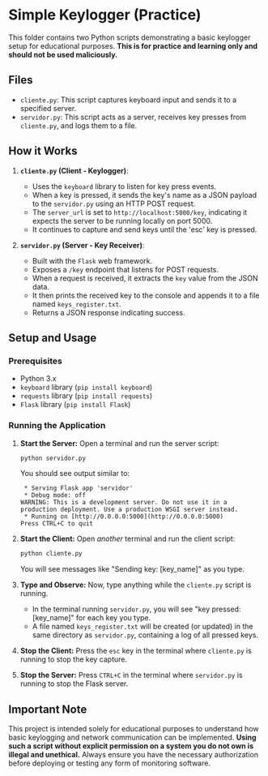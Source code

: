 # Simple Keylogger (Practice)

This folder contains two Python scripts demonstrating a basic keylogger setup for educational purposes. **This is for practice and learning only and should not be used maliciously.**

## Files

* `cliente.py`: This script captures keyboard input and sends it to a specified server.
* `servidor.py`: This script acts as a server, receives key presses from `cliente.py`, and logs them to a file.

## How it Works

1.  **`cliente.py` (Client - Keylogger)**:
    * Uses the `keyboard` library to listen for key press events.
    * When a key is pressed, it sends the key's name as a JSON payload to the `servidor.py` using an HTTP POST request.
    * The `server_url` is set to `http://localhost:5000/key`, indicating it expects the server to be running locally on port 5000.
    * It continues to capture and send keys until the 'esc' key is pressed.

2.  **`servidor.py` (Server - Key Receiver)**:
    * Built with the `Flask` web framework.
    * Exposes a `/key` endpoint that listens for POST requests.
    * When a request is received, it extracts the `key` value from the JSON data.
    * It then prints the received key to the console and appends it to a file named `keys_register.txt`.
    * Returns a JSON response indicating success.

## Setup and Usage

### Prerequisites

* Python 3.x
* `keyboard` library (`pip install keyboard`)
* `requests` library (`pip install requests`)
* `Flask` library (`pip install Flask`)

### Running the Application

1.  **Start the Server:**
    Open a terminal and run the server script:
    ```bash
    python servidor.py
    ```
    You should see output similar to:
    ```
     * Serving Flask app 'servidor'
     * Debug mode: off
    WARNING: This is a development server. Do not use it in a production deployment. Use a production WSGI server instead.
     * Running on [http://0.0.0.0:5000](http://0.0.0.0:5000)
    Press CTRL+C to quit
    ```

2.  **Start the Client:**
    Open *another* terminal and run the client script:
    ```bash
    python cliente.py
    ```
    You will see messages like "Sending key: [key_name]" as you type.

3.  **Type and Observe:**
    Now, type anything while the `cliente.py` script is running.
    * In the terminal running `servidor.py`, you will see "key pressed: [key_name]" for each key you type.
    * A file named `keys_register.txt` will be created (or updated) in the same directory as `servidor.py`, containing a log of all pressed keys.

4.  **Stop the Client:**
    Press the `esc` key in the terminal where `cliente.py` is running to stop the key capture.

5.  **Stop the Server:**
    Press `CTRL+C` in the terminal where `servidor.py` is running to stop the Flask server.

## Important Note

This project is intended solely for educational purposes to understand how basic keylogging and network communication can be implemented. **Using such a script without explicit permission on a system you do not own is illegal and unethical.** Always ensure you have the necessary authorization before deploying or testing any form of monitoring software.
